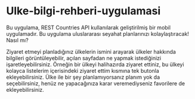 # Ulke-bilgi-rehberi-uygulamasi
Bu uygulama, REST Countries API kullanılarak geliştirilmiş bir mobil uygulamadır. Bu uygulama uluslararası seyahat planlarınızı kolaylaştıracak! Nasıl mı?

Ziyaret etmeyi planladığınız ülkelerin ismini arayarak ülkeler hakkında bilgileri görüntüleyebilir, açılan sayfadan ne yapmak istediğinizi işaretleyebilirsiniz. Örneğin bir ülkeyi halihazırda ziyaret ettiniz, bu ülkeyi kolayca listelerim içerisindeki ziyaret ettim kısmına tek butonla ekleyebilirsiniz. Ülke ile bir şey planlamıyorsanız planım yok da seçebilirsiniz, henüz ne yapacağınıza karar veremediyseniz favorilere de ekleyebilirsiniz.
